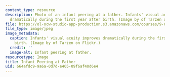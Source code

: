 ```yaml
---
content_type: resource
description: Photo of an infant peering at a father. Infants' visual acuity improves
  dramatically during the first year after birth. (Image by of Tarzen on Flickr.)
file: https://ol-ocw-studio-app-production.s3.amazonaws.com/courses/9-675-the-development-of-object-and-face-recognition-spring-2006/664afdc99a6a0d7de40509f6af40d6e4_9-675s06.jpg
file_type: image/jpeg
image_metadata:
  caption: Infants' visual acuity improves dramatically during the first year after
    birth. (Image by of Tarzen on Flickr.)
  credit: ''
  image-alt: Infant peering at father.
resourcetype: Image
title: Infant Peering at Father
uid: 664afdc9-9a6a-0d7d-e405-09f6af40d6e4
---
```

